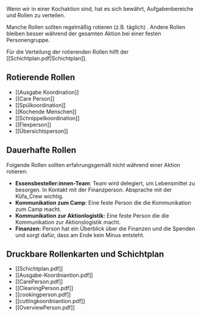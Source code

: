 Wenn wir in einer Kochaktion sind, hat es sich bewährt, Aufgabenbereiche und Rollen zu verteilen.

Manche Rollen sollten regelmäßig rotieren (z.B. täglich) . Andere Rollen bleiben besser während der gesamten Aktion bei einer festen Personengruppe.

Für die Verteilung der rotierenden Rollen hilft der [[Schichtplan.pdf|Schichtplan]].
## Rotierende Rollen
* [[Ausgabe Koordination]]
* [[Care Person]]
* [[Spülkoordination]]
* [[Kochende Menschen]]
* [[Schnippelkoordination]]
* [[Flexperson]]
* [[Übersichtsperson]]

## Dauerhafte Rollen
Folgende Rollen sollten erfahrungsgemäß nicht während einer Aktion rotieren:

* **Essensbesteller:innen-Team**: Team wird delegiert, um Lebensmittel zu besorgen. In Kontakt mit der Finanzperson. Absprache mit der Küfa_Crew wichtig.
* **Kommunikation zum Camp**: Eine feste Person die die Kommunikation zum Camp macht.
* **Kommunikation zur Aktionlogistik:** Eine feste Person die die Kommunikation zur Aktionslogistik macht.
* **Finanzen:** Person hat ein Überblick über die Finanzen und die Spenden und sorgt dafür, dass am Ende kein Minus entsteht.

## Druckbare Rollenkarten und Schichtplan
* [[Schichtplan.pdf]]
* [[Ausgabe-Koordniantion.pdf]]
* [[CarePerson.pdf]]
* [[CleaningPerson.pdf]]
* [[cookingperson.pdf]]
* [[cuttingkoordniantion.pdf]]
* [[OverviewPerson.pdf]]
